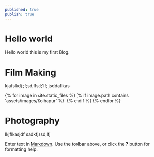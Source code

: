 ```yaml
---
published: true
publish: true
---
```

# Hello world  

 Hello world this is my first Blog.
 
# Film Making	
	
kjafslkdj ;f;sd;lfsd;'lf; jsddaflkas 

{% for image in site.static_files %}
  {% if image.path contains 'assets/images/Kolhapur' %}
    <img src="{{ image.path }}" alt="">
  {% endif %}
{% endfor %}
    
# Photography


lkjflkasjdf
sadkfjasd;lfj


Enter text in [Markdown](http://daringfireball.net/projects/markdown/). Use the toolbar above, or click the **?** button for formatting help.

